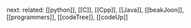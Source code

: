 
next: 
related: [[python]], [[C]], [[Cpp]], [[Java]], [[beakJoon]], [[programmers]], [[codeTree]], [[codeUp]]
